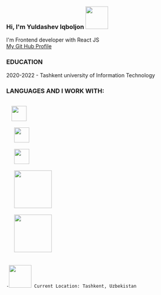 ### Hi, I'm Yuldashev Iqboljon <img src="https://media1.giphy.com/media/gM5qFksULw54NMWyry/giphy.gif?cid=ecf05e47scn4mya29a0u8wnfe1bznczgsy7eexvcffgjywfc&rid=giphy.gif&ct=s" width="60px"></img>
I'm Frontend developer with React JS <br/>
<a href="https://github.com/iqboljon-0203">My Git Hub Profile</a> <br/>
### EDUCATION
2020-2022 - Tashkent university of Information Technology
### LANGUAGES AND  I WORK WITH:
<code>
  <img src="https://cdn3d.iconscout.com/3d/free/thumb/html-5728485-4781249.png" width="40px">
  </img>
   <img src="https://cdn-icons-png.flaticon.com/512/919/919826.png?w=360" width="40px">
  </img>
   <img src="https://upload.wikimedia.org/wikipedia/commons/thumb/9/99/Unofficial_JavaScript_logo_2.svg/2048px-Unofficial_JavaScript_logo_2.svg.png" width="40px">
  </img>
   <img src="https://www.typescriptlang.org/images/branding/two-colors.svg" width="100px">
  </img>
   <img src="https://www.vectorlogo.zone/logos/reactjs/reactjs-ar21.png" width="100px">
  </img>
</code>
<br/>
<code>-<img src="https://media3.giphy.com/media/XBKaDapAVVwjT44Hcz/200w.webp?cid=ecf05e47sqmj5su8qmz734w1tsoqrlpuqf69nke0j5e2uqhl&rid=200w.webp&ct=s" width="60px"></img> Current Location: Tashkent, Uzbekistan </code>
 

